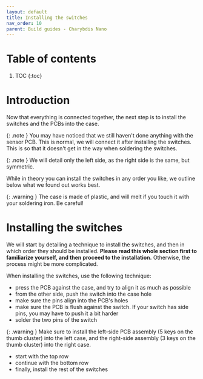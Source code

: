 ```yaml
---
layout: default
title: Installing the switches
nav_order: 10
parent: Build guides - Charybdis Nano
---
```


# Table of contents

1. TOC
{:toc}


# Introduction

Now that everything is connected together, the next step is to install the switches and the PCBs into the case.

{: .note }
You may have noticed that we still haven't done anything with the sensor PCB. This is normal, we will connect it after installing the switches. This is so that it doesn't get in the way when soldering the switches.

{: .note }
We will detail only the left side, as the right side is the same, but symmetric.

While in theory you can install the switches in any order you like, we outline below what we found out works best.


{: .warning }
The case is made of plastic, and will melt if you touch it with your soldering iron. Be careful!

# Installing the switches

We will start by detailing a technique to install the switches, and then in which order they should be installed. **Please read this whole section first to familiarize yourself, and then proceed to the installation.** Otherwise, the process might be more complicated.

When installing the switches, use the following technique:
- press the PCB against the case, and try to align it as much as possible
- from the other side, push the switch into the case hole
- make sure the pins align into the PCB's holes
- make sure the PCB is flush against the switch. If your switch has side pins, you may have to push it a bit harder
- solder the two pins of the switch

{: .warning }
Make sure to install the left-side PCB assembly (5 keys on the thumb cluster) into the left case, and the right-side assembly (3 keys on the thumb cluster) into the right case.

- start with the top row
- continue with the bottom row
- finally, install the rest of the switches
